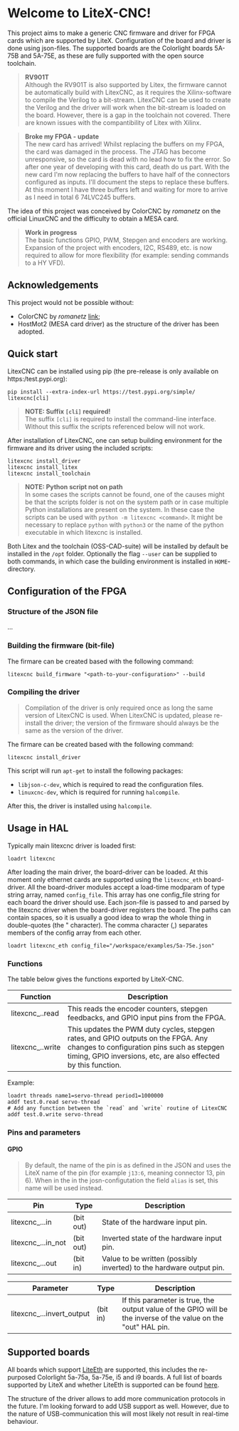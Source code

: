 # Welcome to LiteX-CNC!

This project aims to make a generic CNC firmware and driver for FPGA cards which are supported by LiteX. Configuration of the board and driver is done using json-files. The supported boards are the Colorlight boards 5A-75B and 5A-75E, as these are fully supported with the open source toolchain.

> **RV901T** <br>
> Although the RV901T is also supported by Litex, the firmware cannot be automatically build with LitexCNC, as it requires the Xilinx-software to compile the Verilog to a bit-stream. LitexCNC can be used to create the Verilog and the driver will work when the bit-stream is loaded on the board. However, there is a gap in the toolchain not covered. There are known issues with the compantibility of Litex with Xilinx.

> **Broke my FPGA - update** <br>
> The new card has arrived!
> Whilst replacing the buffers on my FPGA, the card was damaged in the process. The JTAG has become unresponsive, so the card is dead with no lead how to fix the error. So after one year of developing with this card, death do us part. With the new card I'm now replacing the buffers to have half of the connectors configured as inputs. I'll document the steps to replace these buffers. At this moment I have three buffers left and waiting for more to arrive as I need in total 6 74LVC245 buffers.

The idea of this project was conceived by ColorCNC by *romanetz* on the official LinuxCNC and the difficulty to obtain a MESA card.

> **Work in progress** <br>
> The basic functions GPIO, PWM, Stepgen and encoders are working. Expansion of the project with encoders, I2C, RS489, etc. is now required to allow for more flexibility (for example: sending commands to a HY VFD).

## Acknowledgements
This project would not be possible without:
- ColorCNC by *romanetz* [link](https://forum.linuxcnc.org/27-driver-boards/44422-colorcnc?start=0);
- HostMot2 (MESA card driver) as the structure of the driver has been adopted.

## Quick start
LitexCNC can be installed using pip (the pre-release is only available on https:/test.pypi.org):
```shell
pip install --extra-index-url https://test.pypi.org/simple/ litexcnc[cli]
```

> **NOTE: Suffix `[cli]` required!** <br>
> The suffix `[cli]` is required to install the command-line interface. Without this suffix the scripts referenced below will not work.

After installation of LitexCNC, one can setup building environment for the firmware and its driver using the included scripts:
```shell
litexcnc install_driver
litexcnc install_litex
litexcnc install_toolchain
```

> **NOTE: Python script not on path** <br>
> In some cases the scripts cannot be found, one of the causes might be that the scripts folder is not on the system path or in case multiple Python installations are present on the system. In these case the scripts can be used with `python -m litexcnc <command>`. It might be necessary to replace `python` with `python3` or the name of the python executable in which litexcnc is installed.

Both Litex and the toolchain (OSS-CAD-suite) will be installed by default be installed in the `/opt` folder. Optionally the flag `--user` can be supplied to both commands, in which case the building environment is installed in `HOME`-directory.

## Configuration of the FPGA

### Structure of the JSON file
...

### Building the firmware (bit-file)
The firmare can be created based with the following command:
```shell
litexcnc build_firmware "<path-to-your-configuration>" --build 
```

### Compiling the driver

> Compilation of the driver is only required once as long the same version of LitexCNC is used. When LitexCNC is updated, please re-install the driver; the version of the firmware should always be the same as the version of the driver. 

The firmare can be created based with the following command:
```shell
litexcnc install_driver
```

This script will run `apt-get` to install the following packages:
- `libjson-c-dev`, which is required to read the configuration files. 
- `linuxcnc-dev`, which is required for running `halcompile`.

After this, the driver is installed using `halcompile`.

## Usage in HAL
Typically main litexcnc driver is loaded first:
```
loadrt litexcnc
```

After loading the main driver, the board-driver can be loaded. At this moment only ethernet cards are supported using the `litexcnc_eth` board-driver. All the board-driver modules accept a load-time modparam of type string array, named `config_file`. This array has one config_file string for each board the driver should use. Each json-file is passed to and parsed by the litexcnc driver when the board-driver registers the board. The paths can contain spaces, so it is usually a good idea to wrap the whole thing in double-quotes (the " character). The comma character (,) separates members of the config array from each other.
```
loadrt litexcnc_eth config_file="/workspace/examples/5a-75e.json"
```

### Functions

The table below gives the functions exported by LiteX-CNC. 

| Function        | Description |
|-----------------|-------------|
| litexcnc_<BoardName>.<BoardNum>.read | This reads the encoder counters, stepgen feedbacks, and GPIO input pins from the FPGA. |
| litexcnc_<BoardName>.<BoardNum>.write     | This updates the PWM duty cycles, stepgen rates, and GPIO outputs on the FPGA. Any changes to configuration pins such as stepgen timing, GPIO inversions, etc, are also effected by this function. |

Example:
```
loadrt threads name1=servo-thread period1=1000000
addf test.0.read servo-thread
# Add any function between the `read` and `write` routine of LitexCNC
addf test.0.write servo-thread
```

### Pins and parameters

#### GPIO

> By default, the name of the pin is as defined in the JSON and uses the LiteX name of the pin (for example `j13:6`, meaning connector 13, pin 6). When in the in the josn-configutation the field `alias` is set, this name will be used instead.

| Pin        | Type | Description |
|------------|------|-------------|
|litexcnc_<BoardName>.<BoardNum>.<PinName>.in | (bit out) | State of the hardware input pin.
|litexcnc_<BoardName>.<BoardNum>.<PinName>.in_not | (bit out) | Inverted state of the hardware input pin.
|litexcnc_<BoardName>.<BoardNum>.<PinName>.out | (bit in) | Value to be written (possibly inverted) to the hardware output pin.

| Parameter  | Type | Description |
|------------|------|-------------|
|litexcnc_<BoardName>.<BoardNum>.<PinName>.invert_output | (bit in) | If this parameter is true, the output value of the GPIO will be the inverse of the value on the "out" HAL pin.

## Supported boards
All boards which support [LiteEth](https://github.com/enjoy-digital/liteeth) are supported, this includes the re-purposed Colorlight 5a-75a, 5a-75e, i5 and i9 boards. A full list of boards supported by LiteX and whether LiteEth is supported can be found [here](https://github.com/litex-hub/litex-boards).

The structure of the driver allows to add more communication protocols in the future. I'm looking forward to add USB support as well. However, due to the nature of USB-communication this will most likely not result in real-time behaviour.
